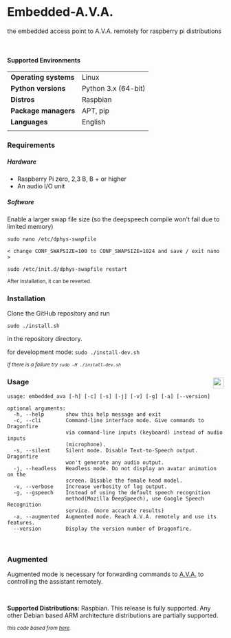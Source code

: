 # Embedded-A.V.A.

the embedded access point to A.V.A. remotely for raspberry pi distributions


<br>

#### Supported Environments

|                         |                                         |
|-------------------------|-----------------------------------------|
| **Operating systems**   | Linux                                   |
| **Python versions**     | Python 3.x (64-bit)                     |
| **Distros**             | Raspbian                                |
| **Package managers**    | APT, pip                                |
| **Languages**           | English                                 |
|                         |                                         |

### Requirements

##### Hardware
  
- Raspberry Pi zero, 2,3 B, B + or higher
- An audio I/O unit

##### Software

Enable a larger swap file size (so the deepspeech compile won't fail due to limited memory)
```Shell
sudo nano /etc/dphys-swapfile

< change CONF_SWAPSIZE=100 to CONF_SWAPSIZE=1024 and save / exit nano >

sudo /etc/init.d/dphys-swapfile restart
```
<sup> After installation, it can be reverted. </sup>

### Installation

Clone the GitHub repository and run

```Shell
sudo ./install.sh
```

in the repository directory.

for development mode: `sudo ./install-dev.sh`


<sup><i>If there is a failure try `sudo -H ./install-dev.sh`</i></sup>

### Usage <a href="https://t-system.readthedocs.io/en/latest/t_system.html"><img src="https://media.readthedocs.com/corporate/img/header-logo.png" align="right" height="25px" /></a>


```
usage: embedded_ava [-h] [-c] [-s] [-j] [-v] [-g] [-a] [--version]

optional arguments:
  -h, --help       show this help message and exit
  -c, --cli        Command-line interface mode. Give commands to Dragonfire
                   via command-line inputs (keyboard) instead of audio inputs
                   (microphone).
  -s, --silent     Silent mode. Disable Text-to-Speech output. Dragonfire
                   won't generate any audio output.
  -j, --headless   Headless mode. Do not display an avatar animation on the
                   screen. Disable the female head model.
  -v, --verbose    Increase verbosity of log output.
  -g, --gspeech    Instead of using the default speech recognition
                   method(Mozilla DeepSpeech), use Google Speech Recognition
                   service. (more accurate results)
  -a, --augmented  Augmented mode. Reach A.V.A. remotely and use its features.
  --version        Display the version number of Dragonfire.

```

<br>

### Augmented

Augmented mode is necessary for forwarding commands to [A.V.A.](https://github.com/MCYBA/A.V.A.) to controlling the assistant remotely.

<br>

**Supported Distributions:** Raspbian. This release is fully supported. Any other Debian based ARM architecture distributions are partially supported.

<sup><i>this code based from [here](https://github.com/DragonComputer/Dragonfire).</i></sup>